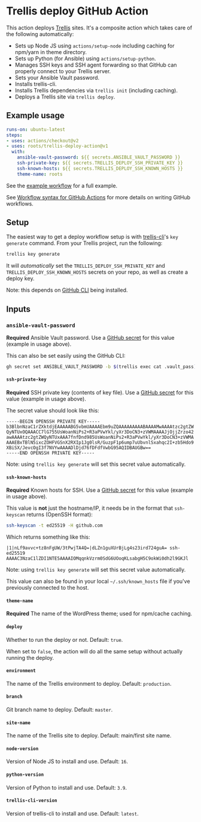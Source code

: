 # Trellis deploy GitHub Action

This action deploys [Trellis](https://github.com/roots/trellis) sites. It's a composite action which takes care of the following automatically:

* Sets up Node JS using `actions/setup-node` including caching for npm/yarn in theme directory.
* Sets up Python (for Ansible) using `actions/setup-python`.
* Manages SSH keys and SSH agent forwarding so that GitHub can properly connect to your Trellis server.
* Sets your Ansible Vault password.
* Installs trellis-cli.
* Installs Trellis dependencies via `trellis init` (including caching).
* Deploys a Trellis site via `trellis deploy`.

## Example usage

```yaml
runs-on: ubuntu-latest
steps:
- uses: actions/checkout@v2
- uses: roots/trellis-deploy-action@v1
  with:
    ansible-vault-password: ${{ secrets.ANSIBLE_VAULT_PASSWORD }}
    ssh-private-key: ${{ secrets.TRELLIS_DEPLOY_SSH_PRIVATE_KEY }}
    ssh-known-hosts: ${{ secrets.TRELLIS_DEPLOY_SSH_KNOWN_HOSTS }}
    theme-name: roots
```

See the [example workflow](./example-workflow.yml) for a full example.

See [Workflow syntax for GitHub Actions](https://help.github.com/en/articles/workflow-syntax-for-github-actions) for more details on writing GitHub workflows.

## Setup

The easiest way to get a deploy workflow setup is with [trellis-cli](https://github.com/roots/trellis-cli)'s `key generate` command. From your Trellis project, run the following:

```bash
trellis key generate
```

It will _automatically_ set the `TRELLIS_DEPLOY_SSH_PRIVATE_KEY` and `TRELLIS_DEPLOY_SSH_KNOWN_HOSTS` secrets on your repo, as well as create a deploy key.

Note: this depends on [GitHub CLI](https://cli.github.com/) being installed.

## Inputs

### `ansible-vault-password`
**Required** Ansible Vault password. Use a [GitHub secret](https://docs.github.com/en/actions/security-guides/encrypted-secrets) for this value (example in usage
above).

This can also be set easily using the GitHub CLI:

```bash
gh secret set ANSIBLE_VAULT_PASSWORD -b $(trellis exec cat .vault_pass)
```

#### `ssh-private-key`
**Required** SSH private key (contents of key file). Use a [GitHub secret](https://docs.github.com/en/actions/security-guides/encrypted-secrets) for this value 
(example in usage above).

The secret value should look like this:

```plain
-----BEGIN OPENSSH PRIVATE KEY-----
b3BlbnNzaC1rZXktdjEAAAAABG5vbmUAAAAEbm9uZQAAAAAAAAABAAAAMwAAAAtzc2gtZW
QyNTUxOQAAACC7lG755UsWoanNiPs2+R3aPVwYkl/yXr3DoCN3+zVWMAAAAJjOjjZrzo42
awAAAAtzc2gtZWQyNTUxAAA7fnfDnd985UsWoanNiPs2+R3aPVwYkl/yXr3DoCN3+zVWMA
AAAEBxTBlN5ixcZOHFVGSnX2RXIp1Jg0lsR/GuzpF1p6ump7uUbvnlSxahqc2I+zb5Hdo9
XBiSX/JevcOgI3f7NVYwAAAADlDjd76fDFdfVwbG95AQIDBAUGBw==
-----END OPENSSH PRIVATE KEY-----
```

Note: using `trellis key generate` will set this secret value automatically.

#### `ssh-known-hosts`
**Required** Known hosts for SSH. Use a [GitHub secret](https://docs.github.com/en/actions/security-guides/encrypted-secrets) for this value (example in usage
above).

This value is **not** just the hostname/IP, it needs be in the format that
`ssh-keyscan` returns (OpenSSH format):

```bash
ssh-keyscan -t ed25519 -H github.com
```

Which returns something like this:
```plain
|1|nLf9avvc+tz8nFgUW/3tPwjTA4Q=|dLZn1guXUrBjLg4s23ird724guA= ssh-ed25519 AAAAC3NzaC1lZDI1NTE5AAAAIOMqqnkVzrm0SdG6UOoqKLsabgH5C9okWi0dh2l9GKJl
```

Note: using `trellis key generate` will set this secret value automatically.

This value can also be found in your local `~/.ssh/known_hosts` file if you've
previously connected to the host.

#### `theme-name`

**Required** The name of the WordPress theme; used for npm/cache caching.

#### `deploy`

Whether to run the deploy or not. Default: `true`.

When set to `false`, the action will do all the same setup without actually
running the deploy.

#### `environment`

The name of the Trellis environment to deploy. Default: `production`.

#### `branch`

Git branch name to deploy. Default: `master`.

#### `site-name`

The name of the Trellis site to deploy. Default: main/first site name.

#### `node-version`

Version of Node JS to install and use. Default: `16`.

#### `python-version`

Version of Python to install and use. Default: `3.9`.

#### `trellis-cli-version`

Version of trellis-cli to install and use. Default: `latest`.
